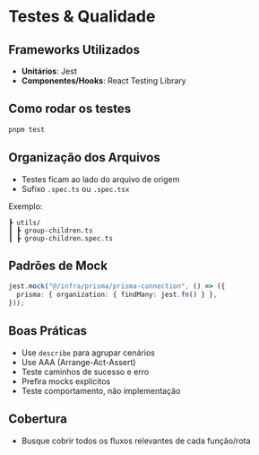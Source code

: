 # Testes & Qualidade

## Frameworks Utilizados

- **Unitários**: Jest
- **Componentes/Hooks**: React Testing Library

## Como rodar os testes

```bash
pnpm test
```

## Organização dos Arquivos

- Testes ficam ao lado do arquivo de origem
- Sufixo `.spec.ts` ou `.spec.tsx`

Exemplo:

```
┣ utils/
┃ ┣ group-children.ts
┃ ┣ group-children.spec.ts
```

## Padrões de Mock

```typescript
jest.mock("@/infra/prisma/prisma-connection", () => ({
  prisma: { organization: { findMany: jest.fn() } },
}));
```

## Boas Práticas

- Use `describe` para agrupar cenários
- Use AAA (Arrange-Act-Assert)
- Teste caminhos de sucesso e erro
- Prefira mocks explícitos
- Teste comportamento, não implementação

## Cobertura

- Busque cobrir todos os fluxos relevantes de cada função/rota
